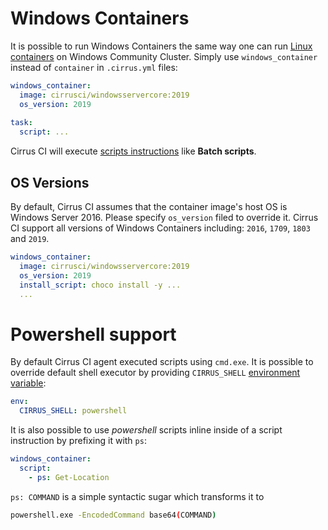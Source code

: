 # Windows Containers

It is possible to run Windows Containers the same way one can run [Linux containers](/guide/linux.md) on Windows Community Cluster. 
Simply use `windows_container` instead of `container` in `.cirrus.yml` files:

```yaml
windows_container:
  image: cirrusci/windowsservercore:2019
  os_version: 2019
  
task:
  script: ...
```

Cirrus CI will execute [scripts instructions](/guide/writing-tasks.md#script-instruction) like **Batch scripts**.
    
## OS Versions

By default, Cirrus CI assumes that the container image's host OS is Windows Server 2016. Please specify `os_version`
filed to override it. Cirrus CI support all versions of Windows Containers including: `2016`, `1709`, `1803` and `2019`.

```yaml
windows_container:
  image: cirrusci/windowsservercore:2019
  os_version: 2019
  install_script: choco install -y ...
  ...
```
    
# Powershell support

By default Cirrus CI agent executed scripts using `cmd.exe`. It is possible to override default shell executor by providing
`CIRRUS_SHELL` [environment variable](/guide/writing-tasks.md#environment-variables):

```yaml
env:
  CIRRUS_SHELL: powershell
``` 

It is also possible to use *powershell* scripts inline inside of a script instruction by prefixing it with `ps`:

```yaml
windows_container:
  script:
    - ps: Get-Location
```

`ps: COMMAND` is a simple syntactic sugar which transforms it to 

```bash
powershell.exe -EncodedCommand base64(COMMAND)
```
